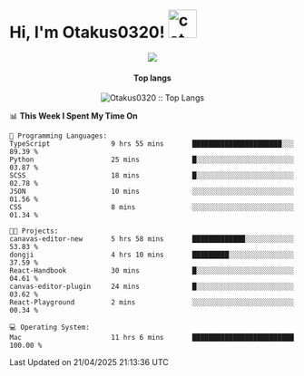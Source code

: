 <h1> Hi, I'm Otakus0320! <img src="https://media.giphy.com/media/mGcNjsfWAjY5AEZNw6/giphy.gif" width="50" alt="cat"></h1>

<p align="center"><a href="https://wakatime.com/@044d69d0-1253-4f60-96b6-5d19a0f9dde5"><img src="https://wakatime.com/badge/user/044d69d0-1253-4f60-96b6-5d19a0f9dde5.svg" /></a></p>

<h4 align="center">Top langs</h4>

<p align="center"><img src="https://github-readme-stats.vercel.app/api/top-langs/?username=Otakus0320&langs_count=10&theme=tokyonight&layout=compact&timestamp={{random_number}}" alt="Otakus0320 :: Top Langs" /></p>

<!--START_SECTION:waka-->
📊 **This Week I Spent My Time On** 

```text
💬 Programming Languages: 
TypeScript               9 hrs 55 mins       ██████████████████████░░░   89.39 % 
Python                   25 mins             █░░░░░░░░░░░░░░░░░░░░░░░░   03.87 % 
SCSS                     18 mins             █░░░░░░░░░░░░░░░░░░░░░░░░   02.78 % 
JSON                     10 mins             ░░░░░░░░░░░░░░░░░░░░░░░░░   01.56 % 
CSS                      8 mins              ░░░░░░░░░░░░░░░░░░░░░░░░░   01.34 % 

🐱‍💻 Projects: 
canavas-editor-new       5 hrs 58 mins       █████████████░░░░░░░░░░░░   53.83 % 
dongji                   4 hrs 10 mins       █████████░░░░░░░░░░░░░░░░   37.59 % 
React-Handbook           30 mins             █░░░░░░░░░░░░░░░░░░░░░░░░   04.61 % 
canvas-editor-plugin     24 mins             █░░░░░░░░░░░░░░░░░░░░░░░░   03.62 % 
React-Playground         2 mins              ░░░░░░░░░░░░░░░░░░░░░░░░░   00.34 % 

💻 Operating System: 
Mac                      11 hrs 6 mins       █████████████████████████   100.00 % 
```


 Last Updated on 21/04/2025 21:13:36 UTC
<!--END_SECTION:waka-->
